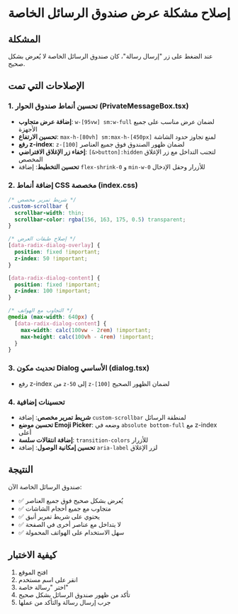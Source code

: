 # إصلاح مشكلة عرض صندوق الرسائل الخاصة

## المشكلة
عند الضغط على زر "إرسال رسالة"، كان صندوق الرسائل الخاصة لا يُعرض بشكل صحيح.

## الإصلاحات التي تمت

### 1. تحسين أنماط صندوق الحوار (PrivateMessageBox.tsx)
- **إضافة عرض متجاوب**: `w-[95vw] sm:w-full` لضمان عرض مناسب على جميع الأجهزة
- **تحسين الارتفاع**: `max-h-[80vh] sm:max-h-[450px]` لمنع تجاوز حدود الشاشة
- **رفع z-index**: `z-[100]` لضمان ظهور الصندوق فوق جميع العناصر
- **إخفاء زر الإغلاق الافتراضي**: `[&>button]:hidden` لتجنب التداخل مع زر الإغلاق المخصص
- **تحسين التخطيط**: إضافة `flex-shrink-0` و `min-w-0` للأزرار وحقل الإدخال

### 2. إضافة أنماط CSS مخصصة (index.css)
```css
/* شريط تمرير مخصص */
.custom-scrollbar {
  scrollbar-width: thin;
  scrollbar-color: rgba(156, 163, 175, 0.5) transparent;
}

/* إصلاح طبقات العرض */
[data-radix-dialog-overlay] {
  position: fixed !important;
  z-index: 50 !important;
}

[data-radix-dialog-content] {
  position: fixed !important;
  z-index: 100 !important;
}

/* التجاوب مع الهواتف */
@media (max-width: 640px) {
  [data-radix-dialog-content] {
    max-width: calc(100vw - 2rem) !important;
    max-height: calc(100vh - 4rem) !important;
  }
}
```

### 3. تحديث مكون Dialog الأساسي (dialog.tsx)
- رفع z-index من `z-50` إلى `z-[100]` لضمان الظهور الصحيح

### 4. تحسينات إضافية
- **شريط تمرير مخصص**: إضافة `custom-scrollbar` لمنطقة الرسائل
- **تحسين موضع Emoji Picker**: وضعه في `absolute bottom-full` مع z-index أعلى
- **إضافة انتقالات سلسة**: `transition-colors` للأزرار
- **تحسين إمكانية الوصول**: إضافة `aria-label` لزر الإغلاق

## النتيجة
صندوق الرسائل الخاصة الآن:
- ✅ يُعرض بشكل صحيح فوق جميع العناصر
- ✅ متجاوب مع جميع أحجام الشاشات
- ✅ يحتوي على شريط تمرير أنيق
- ✅ لا يتداخل مع عناصر أخرى في الصفحة
- ✅ سهل الاستخدام على الهواتف المحمولة

## كيفية الاختبار
1. افتح الموقع
2. انقر على اسم مستخدم
3. اختر "رسالة خاصة" 
4. تأكد من ظهور صندوق الرسائل بشكل صحيح
5. جرب إرسال رسالة والتأكد من عملها